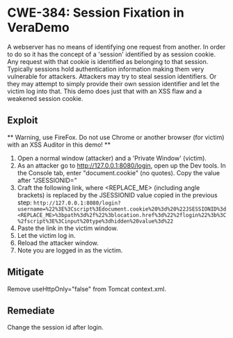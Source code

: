 # CWE-384: Session Fixation in VeraDemo

A webserver has no means of identifying one request from another.
In order to do so it has the concept of a 'session' identified by
as session cookie. Any request with that cookie is identified as
belonging to that session.
Typically sessions hold authentication information making them
very vulnerable for attackers.
Attackers may try to steal session identifiers.
Or they may attempt to simply provide their own session identifier
and let the victim log into that.
This demo does just that with an XSS flaw and a weakened session cookie.

## Exploit

** Warning, use FireFox. Do not use Chrome or another browser (for victim) with an XSS Auditor in this demo! **

1. Open a normal window (attacker) and a 'Private Window' (victim).
2. As an attacker go to http://127.0.0.1:8080/login, open up the Dev tools. In the Console tab, enter "document.cookie" (no quotes).
   Copy the value after "JSESSIONID="
3. Craft the following link, where <REPLACE_ME> (including angle brackets) is replaced by the JSESSIONID value copied in the previous step: `http://127.0.0.1:8080/login?username=%22%3E%3Cscript%3Edocument.cookie%20%3d%20%22JSESSIONID%3d<REPLACE_ME>%3bpath%3d%2f%22%3blocation.href%3d%22%2flogin%22%3b%3C%2fscript%3E%3Cinput%20type%3dhidden%20value%3d%22`
4. Paste the link in the victim window.
5. Let the victim log in.
6. Reload the attacker window.
7. Note you are logged in as the victim.

## Mitigate

Remove useHttpOnly="false" from Tomcat context.xml.

## Remediate

Change the session id after login.
